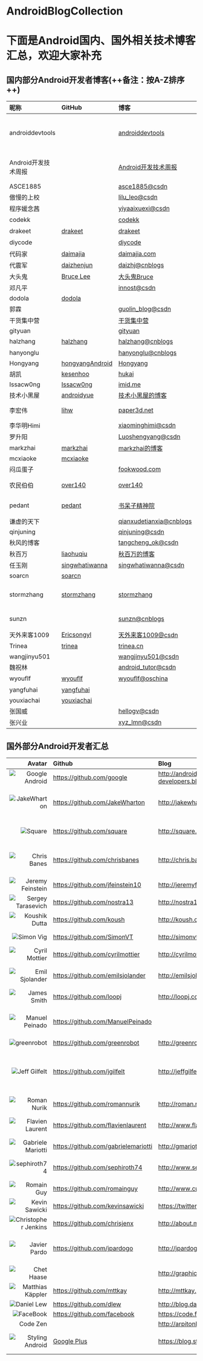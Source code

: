 # AndroidBlogCollection

# 下面是Android国内、国外相关技术博客汇总，欢迎大家补充


## 国内部分Android开发者博客(++备注：按A-Z排序++)

昵称 | GitHub | 博客 | 介绍
:------------- | :------------- | :------------- | :-------------
androiddevtools | | [androiddevtools](http://androiddevtools.cn/) | Android SDK下载 Android Studio下载 Gradle下载 SDK Tools下载
Android开发技术周报 | | [Android开发技术周报](http://androidweekly.cn/) | 每周发布一次Android相关技术新闻
ASCE1885 | | [asce1885@csdn](http://blog.csdn.net/asce1885) |
傲慢的上校 | | [lilu_leo@csdn](http://blog.csdn.net/lilu_leo) |  
程序媛念茜 | | [yiyaaixuexi@csdn](http://blog.csdn.net/yiyaaixuexi) |  
codekk | | [codekk](http://p.codekk.com/) |  开源项目
drakeet |[drakeet](https://github.com/drakeet) | [drakeet](https://drakeet.me/) |  Android开源项目
diycode | | [diycode](http://www.diycode.cc/) |  开源项目
代码家 | [daimajia ](https://github.com/daimajia) | [daimajia.com](http://blog.daimajia.com/) |
代震军 | [daizhenjun ](https://github.com/daizhenjun) | [daizhj@cnblogs](http://www.cnblogs.com/daizhj) |
大头鬼 | [Bruce Lee](https://github.com/lzyzsd)| [大头鬼Bruce](http://blog.csdn.net/lzyzsd/)| Android, RxJava
邓凡平 | | [innost@csdn](http://blog.csdn.net/innost) | 阿拉神农
dodola | [dodola ](https://github.com/dodola) | |
郭霖 | | [guolin_blog@csdn](http://blog.csdn.net/guolin_blog) |
干货集中营 | | [干货集中营](http://gank.io/) | Android 前端
gityuan | | [gityuan](http://gityuan.com/) | Android
halzhang | [halzhang ](https://github.com/halzhang) | [halzhang@cnblogs](http://www.cnblogs.com/halzhang) | StartNews作者
hanyonglu | | [hanyonglu@cnblogs](http://www.cnblogs.com/hanyonglu) | Android动画与推送
Hongyang | [hongyangAndroid](https://github.com/hongyangAndroid)| [Hongyang](http://blog.csdn.net/lmj623565791)| Android
胡凯 | [kesenhoo](https://github.com/kesenhoo)| [hukai](http://hukai.me/)| Android 优化
Issacw0ng | [Issacw0ng ](https://github.com/Issacw0ng) | [imid.me](http://imid.me) |
技术小黑屋 |[androidyue](https://github.com/androidyue) | [技术小黑屋的博客](http://droidyue.com/)| Android，Java研究
李宏伟 | [lihw ](https://github.com/lihw) | [paper3d.net](http://www.paper3d.net) | [Paper3D])[ImageFilter库]
李华明Himi | | [xiaominghimi@csdn](http://blog.csdn.net/xiaominghimi) |
罗升阳 | | [Luoshengyang@csdn](http://blog.csdn.net/Luoshengyang) | Android 源码分析
markzhai | [markzhai](https://github.com/markzhai)| [markzhai的博客](http://blog.zhaiyifan.cn/)| Android
mcxiaoke | [mcxiaoke ](https://github.com/mcxiaoke) | |
闷瓜蛋子 | | [fookwood.com](http://www.fookwood.com)  | 云OS开发
农民伯伯 | [over140 ](https://github.com/over140) | [over140](http://over140.cnblogs.com) | [开源播放器](https://github.com/over140/OPlayer) Android 中文 api
pedant | [pedant ](https://github.com/pedant) | [书呆子精神院](http://pedant.cn/) | [SweetAlertDialog](https://github.com/pedant/sweet-alert-dialog)、安全与逆向
谦虚的天下 | | [qianxudetianxia@cnblogs](http://www.cnblogs.com/qianxudetianxia) |
qinjuning | | [qinjuning@csdn](http://blog.csdn.net/qinjuning) |  
秋风的博客 | | [tangcheng_ok@csdn](http://blog.csdn.net/tangcheng_ok) |
秋百万 | [liaohuqiu](https://github.com/liaohuqiu) | [秋百万的博客](https://www.liaohuqiu.net/cn/)|Android java
任玉刚 | [singwhatiwanna ](https://github.com/singwhatiwanna) | [singwhatiwanna@csdn](http://blog.csdn.net/singwhatiwanna) |
soarcn | [soarcn ](https://github.com/soarcn) | |
stormzhang | [stormzhang ](https://github.com/stormzhang) | [stormzhang](http://stormzhang.com//) | 9Gag作者 AndroidDesign Love开源
sunzn | | [sunzn@cnblogs](http://www.cnblogs.com/sunzn) | Android 基础开发知识
天外来客1009 | [Ericsongyl](https://github.com/Ericsongyl)| [天外来客1009@csdn](http://blog.csdn.net/weiren1101/)| Android 开源项目
Trinea | [trinea ](https://github.com/trinea) | [trinea.cn](http://www.trinea.cn/) | 性能优化 开源项目
wangjinyu501 | | [wangjinyu501@csdn](http://blog.csdn.net/wangjinyu501) |  
魏祝林 | | [android_tutor@csdn](http://blog.csdn.net/android_tutor) |
wyouflf | [wyouflf ](https://github.com/wyouflf) | [wyouflf@oschina](http://my.oschina.net/u/1171837) | xUtils作者
yangfuhai | [yangfuhai ](https://github.com/yangfuhai) | | afinal 作者
youxiachai | [youxiachai ](https://github.com/youxiachai) | |
张国威 | | [hellogv@csdn](http://blog.csdn.net/hellogv) |  
张兴业 | | [xyz_lmn@csdn](http://blog.csdn.net/xyz_lmn) |


## 国外部分Android开发者汇总
Avatar  | Github | Blog | Description
-------------: | :------------- | :------------- | :------------- 
![Google Android](https://avatars3.githubusercontent.com/u/1342004?s=80 "Google Android") | https://github.com/google | http://android-developers.blogspot.com/ |  Google Android Developers Blog
![JakeWharton](https://avatars0.githubusercontent.com/u/66577?s=80 "JakeWharton") | https://github.com/JakeWharton | http://jakewharton.com/ |  ActionBarSherlock, Android-ViewPagerIndicator, Nine Old Androids, butterknife
![Square](https://avatars0.githubusercontent.com/u/82592?s=80 "Square") | https://github.com/square   | http://square.github.io/ | okhttp, fest-android, android-times-square, picasso, dagger, spoon
![Chris Banes](https://avatars3.githubusercontent.com/u/227486?s=80 "Chris Banes")  | https://github.com/chrisbanes | http://chris.banes.me/ | ActionBar-PullToRefresh, PhotoView, Android-BitmapCache, Android-PullToRefresh
![Jeremy Feinstein](https://avatars0.githubusercontent.com/u/1269143?s=80 "Jeremy Feinstein") | https://github.com/jfeinstein10 | http://jeremyfeinstein.com/ | SlidingMenu, JazzyViewPager
![Sergey Tarasevich](https://avatars3.githubusercontent.com/u/1223348?s=80 "Sergey Tarasevich") | https://github.com/nostra13 | http://nostra13android.blogspot.com/ | Android-Universal-Image-Loader
![Koushik Dutta](https://avatars3.githubusercontent.com/u/73924?s=80 "Koushik Dutta") | https://github.com/koush   | http://koush.com/  | Superuser, AndroidAsync, UrlImageViewHelper  
![Simon Vig](https://avatars2.githubusercontent.com/u/549365?s=80 "Simon Vig") | https://github.com/SimonVT |  http://simonvt.net/ | android-menudrawer, MessageBar 
![Cyril Mottier](https://avatars1.githubusercontent.com/u/92794?s=80 "Cyril Mottier") | https://github.com/cyrilmottier |  http://cyrilmottier.com/ | GreenDroid, Polaris
![Emil Sjolander](https://avatars2.githubusercontent.com/u/1525924?s=80 "Emil Sjolander") | https://github.com/emilsjolander |  http://emilsjolander.se/ | StickyListHeaders, sprinkles, android-FlipView
![James Smith](https://avatars1.githubusercontent.com/u/104009?s=80 "James Smith") | https://github.com/loopj | http://loopj.com | android-async-http
![Manuel Peinado](https://avatars2.githubusercontent.com/u/2700015?s=80 "Manuel Peinado") |  https://github.com/ManuelPeinado  |   | FadingActionBar, GlassActionBar, RefreshActionItem, QuickReturnHeader
![greenrobot](https://avatars2.githubusercontent.com/u/242242?s=80 "greenrobot") | https://github.com/greenrobot | http://greenrobot.de/  | greenDAO, EventBus
![Jeff Gilfelt](https://avatars0.githubusercontent.com/u/175697?s=80 "Jeff Gilfelt") |  https://github.com/jgilfelt  |  http://jeffgilfelt.com  |  android-mapviewballoons, android-viewbadger, android-actionbarstylegenerator, android-sqlite-asset-helper
![Roman Nurik](https://avatars0.githubusercontent.com/u/100155?s=80 "Roman Nurik") | https://github.com/romannurik | http://roman.nurik.net/ | muzei, Android-SwipeToDismiss
![Flavien Laurent](https://avatars1.githubusercontent.com/u/4429434?s=80 "Flavien Laurent") | https://github.com/flavienlaurent | http://www.flavienlaurent.com | NotBoringActionBar, datetimepicker, discrollview
![Gabriele Mariotti](https://avatars0.githubusercontent.com/u/2583078?s=80 "Gabriele Mariotti") | https://github.com/gabrielemariotti | http://gmariotti.blogspot.it | cardslib, colorpickercollection
![sephiroth74](https://avatars0.githubusercontent.com/u/823858?s=80 "sephiroth74") | https://github.com/sephiroth74 |  http://www.sephiroth.it/ | ImageViewZoom, HorizontalVariableListView, AndroidWheel, purePDF
![Romain Guy](https://avatars0.githubusercontent.com/u/869684?s=80 "Romain Guy") | https://github.com/romainguy |  http://www.curious-creature.org   |  ViewServer
![Kevin Sawicki](https://avatars1.githubusercontent.com/u/671378?s=80 "Kevin Sawicki") | https://github.com/kevinsawicki | https://twitter.com/kevinsawicki | http-request
![Christopher Jenkins](https://avatars0.githubusercontent.com/u/1167793?s=80 "Christopher Jenkins") | https://github.com/chrisjenx | http://about.me/chris.jenkins | Calligraphy, ParallaxScrollView
![Javier Pardo](https://avatars0.githubusercontent.com/u/1172221?s=80 "Javier Pardo") |  https://github.com/jpardogo | http://jpardogo.com | ListBuddies, FlabbyListView, GoogleProgressBar, FadingActionBar
![Chet Haase](https://lh4.googleusercontent.com/-alRF2kfXilM/AAAAAAAAAAI/AAAAAAAAH4U/1yMUbANZ_YY/s80-c/photo.jpg "Chet Haase")  |    |  http://graphics-geek.blogspot.com/ | Android framework UI team
![Matthias Käppler](https://avatars2.githubusercontent.com/u/102802?s=80 "Matthias Käppler") | https://github.com/mttkay | http://mttkay.github.io/ | signpost
![Daniel Lew](https://avatars3.githubusercontent.com/u/514850?s=80 "Daniel Lew") | https://github.com/dlew | http://blog.danlew.net/ | Android Tips
![FaceBook](https://avatars0.githubusercontent.com/u/69631?v=3&s=80 "FaceBook") | https://github.com/facebook | https://code.facebook.com/mobile/ | buck
Code Zen | | http://arpitonline.com/ | iOS Android
![Styling Android](https://lh3.googleusercontent.com/-8MrsyY2gqwM/AAAAAAAAAAI/AAAAAAAAAC4/fhUUNvYEqqo/s80-c-k-no/photo.jpg) | [Google Plus](https://plus.google.com/101161883485148457960?prsrc=3) | https://blog.stylingandroid.com/ | A techical guide to to improving the UI and UX Android apps
